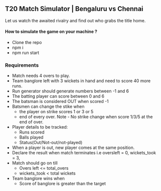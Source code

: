 ## T20 Match Simulator | Bengaluru vs Chennai

Let us watch the awaited rivalry and find out who grabs the title home.

#### How to simulate the game on your machine ?

- Clone the repo
- npm i 
- npm run start

### Requirements
- Match needs 4 overs to play.
- Team banglore left with 3 wickets in hand and need to score 40 more runs.
- Run generator should generate numbers between -1 and 6
- The batting player can score between 0 and 6
- The batsman is considered OUT when scored -1
- Batsmen can change the stike when
    - the player on strike scores 1 or 3 or 5
    - end of every over.
    Note - No strike change when score 1/3/5 at the end of over.
- Player details to be tracked:
    - Runs scored
    - Balls played
    - Status(Out/Not-out/not-played)
- When a player is out, new player comes at the same position.
- Declare the result when match terminates i.e oversleft = 0, wickets_took = 3, 
- Match should go on till
    - Overs left <= total_overs
    - wickets_took < total wickets
- Team banglore wins when
    - Score of banglore is greater than the target
